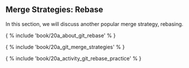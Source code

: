 ## Merge Strategies: Rebase

In this section, we will discuss another popular merge strategy, rebasing.

{ % include 'book/20a_about_git_rebase' % }

{ % include 'book/20a_git_merge_strategies' % }

{ % include 'book/20a_activity_git_rebase_practice' % }
